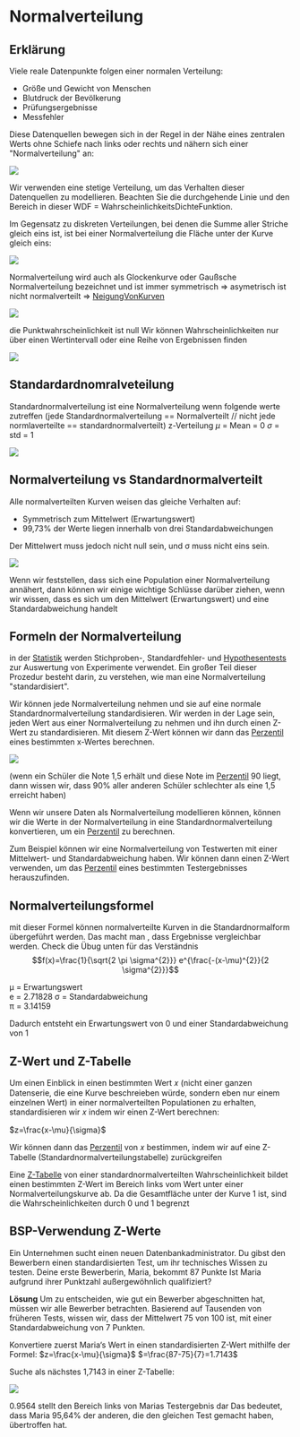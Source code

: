 
# Normalverteilung

## Erklärung
Viele reale Datenpunkte folgen einer normalen Verteilung:

* Größe und Gewicht von Menschen
* Blutdruck der Bevölkerung
* Prüfungsergebnisse
* Messfehler

Diese Datenquellen bewegen sich in der Regel in der Nähe eines zentralen Werts ohne Schiefe nach links oder rechts und nähern sich einer "Normalverteilung" an:

![](imgs/2020-03-25-17-20-03.png)

Wir verwenden eine stetige Verteilung, um das Verhalten dieser Datenquellen zu modellieren.
Beachten Sie die durchgehende Linie und den Bereich in dieser WDF = WahrscheinlichkeitsDichteFunktion.


Im Gegensatz zu diskreten Verteilungen, bei denen die Summe aller Striche gleich eins ist, ist bei einer Normalverteilung die Fläche unter der Kurve gleich eins:

![](imgs/2020-03-25-17-21-42.png)

Normalverteilung wird auch als Glockenkurve oder Gaußsche Normalverteilung bezeichnet und ist 
immer symmetrisch => asymetrisch ist nicht normalverteilt => [NeigungVonKurven](./EDA_0_Lagemaße_9_NeigungVonKurven.md)

![](imgs/2020-03-25-17-22-58.png)


die Punktwahrscheinlichkeit ist null
Wir können Wahrscheinlichkeiten nur über einen Wertintervall oder eine Reihe von Ergebnissen finden

![](imgs/2020-03-25-18-23-35.png)

## Standardardnomralveteilung
Standardnormalverteilung ist eine Normalverteilung wenn folgende werte zutreffen (jede Standardnormalverteilung == Normalverteilt // nicht jede normlaverteilte == standardnormalverteilt)
z-Verteilung
$\mu$ = Mean = 0
$\sigma$ = std = 1

![](imgs/2020-03-25-18-26-31.png)

## Normalverteilung vs Standardnormalverteilt
Alle normalverteilten Kurven weisen das gleiche Verhalten auf:
* Symmetrisch zum Mittelwert (Erwartungswert)
* 99,73% der Werte liegen innerhalb von drei Standardabweichungen<br>

Der Mittelwert muss jedoch nicht null sein, und σ muss nicht eins sein.

![](imgs/2020-03-25-18-29-20.png)

Wenn wir feststellen, dass sich eine Population einer Normalverteilung annähert,
dann können wir einige wichtige Schlüsse darüber ziehen, wenn wir wissen, dass es sich um den Mittelwert (Erwartungswert) und eine Standardabweichung handelt

## Formeln der Normalverteilung

in der [Statistik](./Statistics_Basics_000_WahrscheinlichkeitUndStatistik.md) werden Stichproben-, Standardfehler- und [Hypothesentests ](./Statistics_Basics_020Hypothesentests.md)zur Auswertung von Experimente verwendet. Ein großer Teil dieser Prozedur besteht darin, zu verstehen, wie man eine Normalverteilung "standardisiert".

Wir können jede Normalverteilung nehmen und sie auf eine normale Standardnormalverteilung standardisieren.
Wir werden in der Lage sein, jeden Wert aus einer Normalverteilung zu nehmen und ihn durch einen Z-Wert zu standardisieren. Mit diesem Z-Wert können wir dann das [Perzentil](./EDA_0_Lagemaße_10_Quantil.md) eines bestimmten x-Wertes berechnen.

![](imgs/2020-03-25-18-33-57.png)

(wenn ein Schüler die Note 1,5 erhält und diese Note im [Perzentil](./EDA_0_Lagemaße_10_Quantil.md)  	90 liegt, dann wissen wir, dass 90% aller anderen Schüler 	schlechter als eine 1,5 erreicht haben)

Wenn wir unsere Daten als Normalverteilung modellieren können, können wir die Werte in der Normalverteilung in eine Standardnormalverteilung konvertieren, um ein [Perzentil](./EDA_0_Lagemaße_10_Quantil.md)  zu berechnen.

Zum Beispiel können wir eine Normalverteilung von Testwerten mit einer Mittelwert- und Standardabweichung haben.
Wir können dann einen Z-Wert verwenden, um das [Perzentil](./EDA_0_Lagemaße_10_Quantil.md)  eines bestimmten Testergebnisses herauszufinden.

## Normalverteilungsformel
mit dieser Formel können normalverteilte Kurven in die Standardnormalform übergeführt werden. Das macht man , dass Ergebnisse vergleichbar werden. Check die Übug unten für das Verständnis
$$f(x)=\frac{1}{\sqrt{2 \pi \sigma^{2}}} e^{\frac{-(x-\mu)^{2}}{2 \sigma^{2}}}$$

μ = Erwartungswert		
e = 2.71828
σ = Standardabweichung		
π = 3.14159

Dadurch entsteht ein Erwartungswert von 0 und einer Standardabweichung von 1


## Z-Wert und Z-Tabelle


Um einen Einblick in einen bestimmten Wert 𝑥 (nicht einer ganzen Datenserie, die eine Kurve beschreieben würde, sondern eben nur einem einzelnen Wert) in einer normalverteilten Populationen zu erhalten, standardisieren wir 𝑥 indem wir einen Z-Wert berechnen:

$z=\frac{x-\mu}{\sigma}$

Wir können dann das [Perzentil](./EDA_0_Lagemaße_10_Quantil.md)  von 𝑥 bestimmen, indem wir auf eine Z-Tabelle (Standardnormalverteilungstabelle) zurückgreifen

Eine [Z-Tabelle](./Table-z-distribution.pdf) von einer standardnormalverteilten Wahrscheinlichkeit bildet einen bestimmten Z-Wert im Bereich links vom Wert unter einer Normalverteilungskurve ab.
Da die Gesamtfläche unter der Kurve 1 ist, sind die Wahrscheinlichkeiten durch 0 und 1 begrenzt


## BSP-Verwendung Z-Werte
Ein Unternehmen sucht einen neuen Datenbankadministrator.
Du gibst den Bewerbern einen standardisierten Test, um ihr technisches Wissen zu testen.
Deine erste Bewerberin, Maria, bekommt 87 Punkte
Ist Maria aufgrund ihrer Punktzahl außergewöhnlich qualifiziert?

<b>Lösung</b>
Um zu entscheiden, wie gut ein Bewerber abgeschnitten hat, müssen wir alle Bewerber betrachten.
Basierend auf Tausenden von früheren Tests, wissen wir, dass der Mittelwert 75 von 100 ist, mit einer Standardabweichung von 7 Punkten.

Konvertiere zuerst Maria‘s Wert in einen standardisierten Z-Wert mithilfe der Formel:
$z=\frac{x-\mu}{\sigma}$  $=\frac{87-75}{7}=1.7143$

Suche als nächstes 1,7143 in einer Z-Tabelle:

![](imgs/2020-03-25-18-52-07.png)

0.9564 stellt den Bereich links von Marias Testergebnis dar
Das bedeutet, dass Maria 95,64% der anderen, die den gleichen Test gemacht haben, übertroffen hat.











